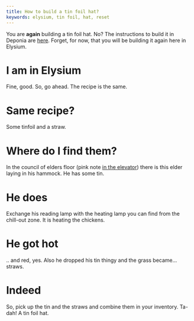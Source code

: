 ```yaml
---
title: How to build a tin foil hat?
keywords: elysium, tin foil, hat, reset
---
```


You are **again** building a tin foil hat. No? The instructions to build it in Deponia are [here](../02-kuvaq/040-tin-foil-hat.md). Forget, for now, that you will be building it again here in Elysium.

# I am in Elysium
Fine, good. So, go ahead. The recipe is the same.

# Same recipe?
Some tinfoil and a straw.

# Where do I find them?
In the council of elders floor (pink note [in the elevator](020-elevator.md)) there is this elder laying in his hammock. He has some tin.

# He does
Exchange his reading lamp with the heating lamp you can find from the chill-out zone. It is heating the chickens.

# He got hot
.. and red, yes. Also he dropped his tin thingy and the grass became... straws.

# Indeed
So, pick up the tin and the straws and combine them in your inventory. Ta-dah! A tin foil hat.
